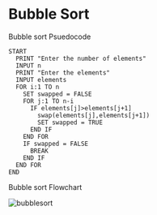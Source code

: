 # Bubble Sort

Bubble sort Psuedocode

```
START
  PRINT "Enter the number of elements"
  INPUT n
  PRINT "Enter the elements"
  INPUT elements
  FOR i:1 TO n
    SET swapped = FALSE     
    FOR j:1 TO n-i
      IF elements[j]>elements[j+1]
        swap(elements[j],elements[j+1])
        SET swapped = TRUE    
      END IF
    END FOR
    IF swapped = FALSE      
      BREAK               
    END IF
  END FOR
END

```
Bubble sort Flowchart

![bubblesort](https://github.com/user-attachments/assets/085329b9-2cf6-4305-97ba-0fb7861f8154)

